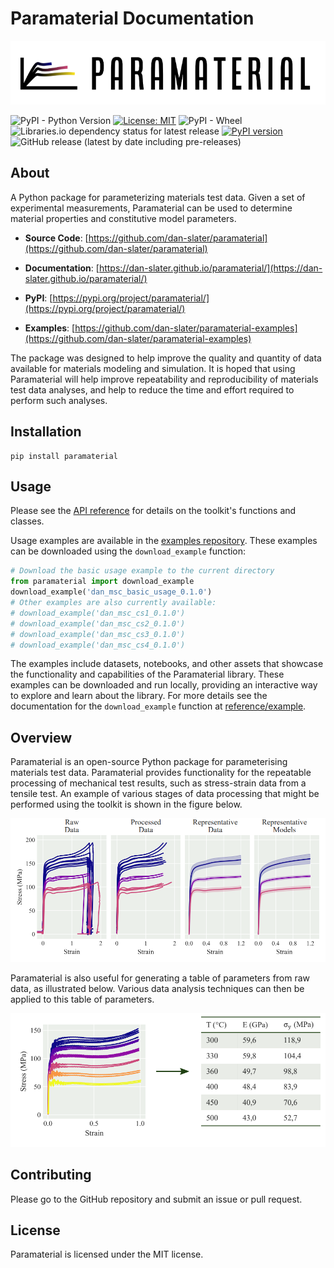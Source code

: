 # Paramaterial Documentation

![Paramaterial logo](https://github.com/dan-slater/paramaterial/blob/main/docs/img/paramaterial-logo.png?raw=true)

![PyPI - Python Version](https://img.shields.io/pypi/pyversions/paramaterial)
[![License: MIT](https://img.shields.io/badge/License-MIT-yellow.svg)](https://opensource.org/licenses/MIT)
![PyPI - Wheel](https://img.shields.io/pypi/wheel/paramaterial)
![Libraries.io dependency status for latest release](https://img.shields.io/librariesio/release/pypi/paramaterial)
[![PyPI version](https://badge.fury.io/py/paramaterial.svg)](https://badge.fury.io/py/paramaterial)
![GitHub release (latest by date including pre-releases)](https://img.shields.io/github/v/release/dan-slater/paramaterial?include_prereleases)

[//]: # (![PyPI - Downloads]&#40;https://img.shields.io/pypi/dm/paramaterial&#41;)
[//]: # (![GitHub search hit counter]&#40;https://img.shields.io/github/search/dan-slater/paramaterial/goto&#41;)

## About

A Python package for parameterizing materials test data. Given a set of experimental measurements, Paramaterial can be
used to determine material properties and constitutive model parameters.

* **Source Code**: [https://github.com/dan-slater/paramaterial](https://github.com/dan-slater/paramaterial)

* **Documentation**: [https://dan-slater.github.io/paramaterial/](https://dan-slater.github.io/paramaterial/)

* **PyPI**: [https://pypi.org/project/paramaterial/](https://pypi.org/project/paramaterial/)

* **Examples**: [https://github.com/dan-slater/paramaterial-examples](https://github.com/dan-slater/paramaterial-examples)

The package was designed to help improve the quality and quantity of data available for materials modeling and
simulation. It is hoped that using Paramaterial will help improve repeatability and reproducibility of materials test
data analyses, and help to reduce the time and effort required to perform such analyses.


## Installation

```shell
pip install paramaterial
```

## Usage

Please see the [API reference](reference/example.md) for details on the toolkit's
functions and classes.

Usage examples are available in the [examples repository](https://github.com/dan-slater/paramaterial-examples).
These examples can be downloaded using the `download_example` function:

```python
# Download the basic usage example to the current directory
from paramaterial import download_example
download_example('dan_msc_basic_usage_0.1.0')
# Other examples are also currently available:
# download_example('dan_msc_cs1_0.1.0')
# download_example('dan_msc_cs2_0.1.0')
# download_example('dan_msc_cs3_0.1.0')
# download_example('dan_msc_cs4_0.1.0')
```

The examples include datasets, notebooks, and other assets that showcase the functionality and capabilities of the Paramaterial library. These examples can be downloaded and run locally, providing an interactive way to explore and learn about the library.
For more details see the documentation for the `download_example` function at [reference/example](reference/example.md).

## Overview

Paramaterial is an open-source Python package for parameterising materials test
data. Paramaterial provides functionality for the repeatable processing of mechanical test results,
such as stress-strain data from a tensile test. An example of various stages of data processing that
might be performed using the toolkit is shown in the figure below.

![Paramaterial overview](https://github.com/dan-slater/paramaterial/blob/main/docs/img/readme-graphic-1.png?raw=true)

Paramaterial is also useful for generating a table of parameters from raw data, as illustrated below. Various data analysis techniques can then be applied to this table of parameters.

![Paramaterial overview](https://github.com/dan-slater/paramaterial/blob/main/docs/img/readme-graphic-2.png?raw=true)

## Contributing

Please go to the GitHub repository and submit an issue or pull request.

## License

Paramaterial is licensed under the MIT license. 


